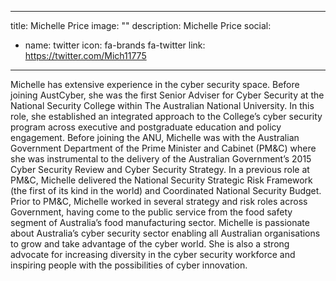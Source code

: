 
---
title: Michelle Price
image: ""
description: Michelle Price
social:

  - name: twitter
    icon: fa-brands fa-twitter
    link: https://twitter.com/Mich11775

---

Michelle has extensive experience in the cyber security space. Before joining AustCyber, she was the first Senior Adviser for Cyber Security at the National Security College within The Australian National University. In this role, she established an integrated approach to the College’s cyber security program across executive and postgraduate education and policy engagement.
Before joining the ANU, Michelle was with the Australian Government Department of the Prime Minister and Cabinet (PM&C) where she was instrumental to the delivery of the Australian Government’s 2015 Cyber Security Review and Cyber Security Strategy.
In a previous role at PM&C, Michelle delivered the National Security Strategic Risk Framework (the first of its kind in the world) and Coordinated National Security Budget.
Prior to PM&C, Michelle worked in several strategy and risk roles across Government, having come to the public service from the food safety segment of Australia’s food manufacturing sector.
Michelle is passionate about Australia’s cyber security sector enabling all Australian organisations to grow and take advantage of the cyber world. She is also a strong advocate for increasing diversity in the cyber security workforce and inspiring people with the possibilities of cyber innovation.
